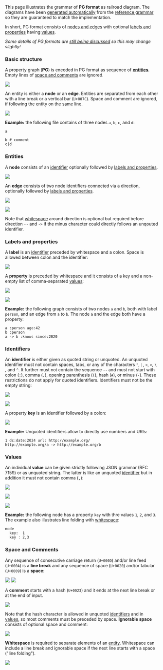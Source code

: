This page illustrates the grammar of **PG format** as railroad diagram. The diagrams have been [generated automatically](https://github.com/peggyjs/peggy-tracks) from the [reference grammar](../src/pg.pegjs) so they are guaranteed to match the implementation.

In short, PG format consists of [nodes and edges](#entities) with optional
[labels and properties](#labels-and-properties) having [values](#values).

*Some details of PG formats are [still being discussed](https://github.com/pg-format/pg-formatter/discussions) so this may change slightly!*


### Basic structure

A property graph (**PG**) is encoded in PG format as sequence of
[**entities**](#entities). Empty lines of [space and
comments](#space-and-comments) are ignored.

![](PG.svg)

An entity is either a **node** or an **edge**. Entities are separated from each
other with a line break or a vertical bar (`U+007C`). Space and comment are
ignored, if following the entity on the same line.

![](Entity.svg)

**Example:** the following file contains of three nodes `a`, `b`, `c`, and `d`:

~~~pg
a

b # comment
c|d
~~~


### Entities

A **node** consists of an [identifier](#identifiers) optionally followed by
[labels and properties](#labels-and-properties).

![](Node.svg)

An **edge** consists of two node identifiers connected via a direction,
optionally followed by [labels and properties](#labels-and-properties).

![](Edge.svg)

![](Direction.svg)

Note that [whitespace](#space-and-comments) around direction is optional 
but required before direction `--` and `->` if the minus character could
directly follows an unqouted identifier.


### Labels and properties

A **label** is an [identifier](#identifiers) preceded by whitespace and a colon.
Space is allowed between colon and the identifier:

![](Label.svg)

A **property** is preceded by whitespace and it consists of a key and
a non-empty list of comma-separated [values](#values):

![](Property.svg)

![](ValueList.svg)

**Example:** the following graph consists of two nodes `a` and `b`, both with label
`person`, and an edge from `a` to `b`. The node `a` and the edge both have
a property:

~~~pg
a :person age:42
b :person
a -> b :knows since:2020
~~~


### Identifiers

An **identifier** is either given as quoted string or unquoted. An unquoted
identifier must not contain spaces, tabs, or any of the characters `"`, `|`,
`<`, `>`, `\ `, and `^`. It further must not contain the sequence `--` and must
not start with colon (`:`), comma (`,`), opening parenthesis (`(`), hash (`#`),
or minus (`-`). These restrictions do not apply for quoted identifiers.
Identifiers must not be the empty string:

![](Identifier.svg)

![](UnquotedIdentifier-1.svg)

A property **key** is an identifier followed by a colon:

![](Key.svg)

**Example:** Unquoted identifiers allow to directly use numbers and URIs:

~~~pg
1 dc:date:2024 url: http://example.org/ 
http://example.org/a -> http://example.org/b 
~~~


### Values

An individual **value** can be given strictly following JSON grammar (RFC 7159)
or as unquoted string. The latter is like an unquoted [identifier](#identifiers)
but in addition it must not contain comma (`,`):

![](Value-1.svg)

![](Number-2.svg)

![](QuotedString-4.svg)


**Example:** the following node has a property `key` with thre values `1`, `2`,
and `3`. The example also illustrates line folding with
[whitespace](#spaces-and-comments):

~~~pg
node
  key:  1
  key : 2,3
~~~


### Space and Comments

Any sequence of consecutive carriage return (`U+000D`) and/or line feed
(`U+000A`) is a **line break** and any sequence of space (`U+0020`) and/or
tabular (`U+0009`) is a **space**:

![](LineBreak.svg) ![](Space.svg)

A **comment** starts with a hash (`U+0023`) and it ends at the next line break
or at the end of input.

![](Comment.svg)

Note that the hash character is allowed in unquoted [identifiers](#identifiers)
and in [values](#values), so most comments must be preceded by space.
**Ignorable space** consists of optional space and comment:

![](IgnorableSpace.svg)

**Whitespace** is required to separate elements of an [entity](#entities).
Whitespace can include a line break and ignorable space if the next line starts
with a space ("line folding").

![](WS.svg)

